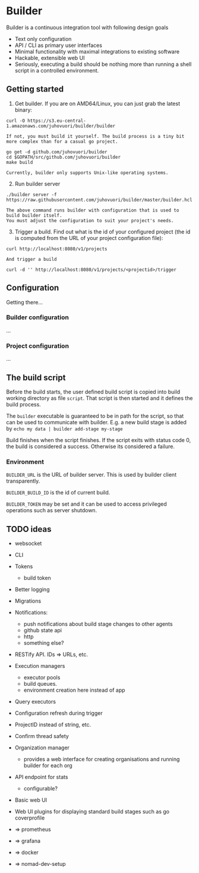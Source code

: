 # Builder

Builder is a continuous integration tool with following design goals
- Text only configuration
- API / CLI as primary user interfaces
- Minimal functionality with maximal integrations to existing software
- Hackable, extensible web UI
- Seriously, executing a build should be nothing more than running a shell script in a controlled environment.

## Getting started

1. Get builder. If you are on AMD64/Linux, you can just grab the latest binary:
 ```shell
curl -O https://s3.eu-central-1.amazonaws.com/juhovuori/builder/builder
```

    If not, you must build it yourself. The build process is a tiny bit
    more complex than for a casual go project.
 ```shell
go get -d github.com/juhovuori/builder
cd $GOPATH/src/github.com/juhovuori/builder
make build
```

    Currently, builder only supports Unix-like operating systems.

2. Run builder server
 ```shell
./builder server -f https://raw.githubusercontent.com/juhovuori/builder/master/builder.hcl
```

    The above command runs builder with configuration that is used to build builder itself.
    You must adjust the configuration to suit your project's needs.

3. Trigger a build.
Find out what is the id of your configured project (the id is computed from the URL of your project configuration file):
 ```shell
curl http://localhost:8080/v1/projects
```

    And trigger a build
 ```shell
curl -d '' http://localhost:8080/v1/projects/<projectid>/trigger
```

## Configuration

Getting there...

### Builder configuration
...

### Project configuration
...

## The build script

Before the build starts, the user defined build script is copied into build working directory as file `script`. That script is then started and it defines the build process.

The `builder` executable is guaranteed to be in path for the script, so that can be used to communicate with builder. E.g. a new build stage is added by `echo my data | builder add-stage my-stage`

Build finishes when the script finishes. If the script exits with status code 0, the build is considered a success. Otherwise its considered a failure.

### Environment
`BUILDER_URL` is the URL of builder server. This is used by builder client transparently.

`BUILDER_BUILD_ID` is the id of current build.

`BUILDER_TOKEN` may be set and it can be used to access privileged operations such as server shutdown.


## TODO ideas
- websocket
- CLI
- Tokens
    - build token
- Better logging
- Migrations
- Notifications:
    - push notifications about build stage changes to other agents
    - github state api
    - http
    - something else?
- RESTify API. IDs => URLs, etc.
- Execution managers
    - executor pools
    - build queues.
    - environment creation here instead of app
- Query executors
- Configuration refresh during trigger
- ProjectID instead of string, etc.
- Confirm thread safety

- Organization manager
    - provides a web interface for creating organisations and running builder for each org

- API endpoint for stats
    - configurable?

- Basic web UI
- Web UI plugins for displaying standard build stages such as go coverprofile

- => prometheus
- => grafana
- => docker
- => nomad-dev-setup

